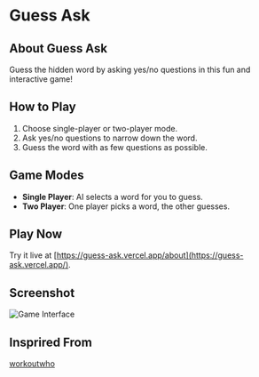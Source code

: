 # Guess Ask

## About Guess Ask
Guess the hidden word by asking yes/no questions in this fun and interactive game!

## How to Play
1. Choose single-player or two-player mode.
2. Ask yes/no questions to narrow down the word.
3. Guess the word with as few questions as possible.

## Game Modes
- **Single Player**: AI selects a word for you to guess.
- **Two Player**: One player picks a word, the other guesses.

## Play Now
Try it live at [https://guess-ask.vercel.app/about](https://guess-ask.vercel.app/).

## Screenshot
![Game Interface](image-assets/frontend.png)

## Insprired From
[workoutwho](https://workoutwho.com/)


